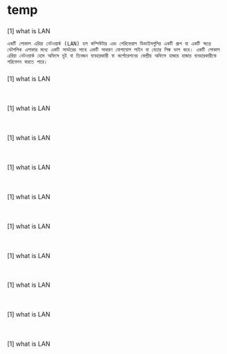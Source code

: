 # temp

###
[1] what is LAN
```
একটি লোকাল এরিয়া নেটওয়ার্ক (LAN) হল কম্পিউটার এবং পেরিফেরাল ডিভাইসগুলির একটি গ্রুপ যা একটি স্বতন্ত্র ভৌগলিক এলাকার মধ্যে একটি সার্ভারের সাথে একটি সাধারণ যোগাযোগ লাইন বা বেতার লিঙ্ক ভাগ করে। একটি লোকাল এরিয়া নেটওয়ার্ক হোম অফিসে দুই বা তিনজন ব্যবহারকারী বা কর্পোরেশনের কেন্দ্রীয় অফিসে হাজার হাজার ব্যবহারকারীকে পরিবেশন করতে পারে।

```


###
[1] what is LAN
```


```

###
[1] what is LAN
```


```

###
[1] what is LAN
```


```

###
[1] what is LAN
```


```

###
[1] what is LAN
```


```

###
[1] what is LAN
```


```

###
[1] what is LAN
```


```


###
[1] what is LAN
```


```


###
[1] what is LAN
```


```



###
[1] what is LAN
```


```

